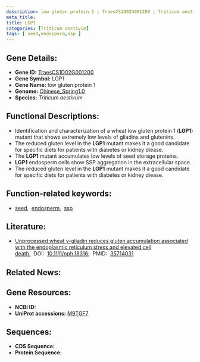 ```yaml
---
description: low gluten protein 1 ; TraesCS1D02G001200 ; Triticum aestivum
meta_title:
title: LGP1
categories: [Triticum aestivum]
tags: [ seed,endosperm,ssp ]
---
```


## Gene Details:
- **Gene ID:**	[TraesCS1D02G001200](https://ensembl.gramene.org/Triticum_aestivum/Gene/Summary?g=TraesCS1D02G001200)
- **Gene Symbol:** LGP1
- **Gene Name:** low gluten protein 1
- **Genome:** [Chinese_Spring1.0](https://ensembl.gramene.org/Triticum_aestivum/Info/Index)
- **Species:** *Triticum aestivum*

## Functional Descriptions:
   - Identification and characterization of a wheat low gluten protein 1 (**LGP1**) mutant that shows extremely low levels of gliadins and glutenins.
   - The reduced gluten level in the **LGP1** mutant makes it a good candidate for specific diets for patients with diabetes or kidney diease.
   - The **LGP1** mutant accumulates low levels of seed storage proteins.
   - **LGP1** endosperm cells show SSP aggregation in the extracellular space.
   - The reduced gluten level in the **LGP1** mutant makes it a good candidate for specific diets for patients with diabetes or kidney diease.

## Function-related keywords:
   - [seed](/tags/seed/),&nbsp;&nbsp;[endosperm](/tags/endosperm/),&nbsp;&nbsp;[ssp](/tags/ssp/)

## Literature:
   - [Unprocessed wheat γ-gliadin reduces gluten accumulation associated with the endoplasmic reticulum stress and elevated cell death.]( https://nph.onlinelibrary.wiley.com/doi/10.1111/nph.18316)&nbsp;&nbsp;DOI:&nbsp;&nbsp;[10.1111/nph.18316](https://nph.onlinelibrary.wiley.com/doi/10.1111/nph.18316);&nbsp;&nbsp;PMID:&nbsp;&nbsp;[35714031](https://pubmed.ncbi.nlm.nih.gov/35714031/)

## Related News:

## Gene Resources:
- **NCBI ID:**  [](https://www.ncbi.nlm.nih.gov/gene/?term=)
- **UniProt accessions:** [M9TGF7](https://www.uniprot.org/uniprotkb/M9TGF7/entry)



## Sequences:
- **CDS Sequence:**
- **Protein Sequence:**
